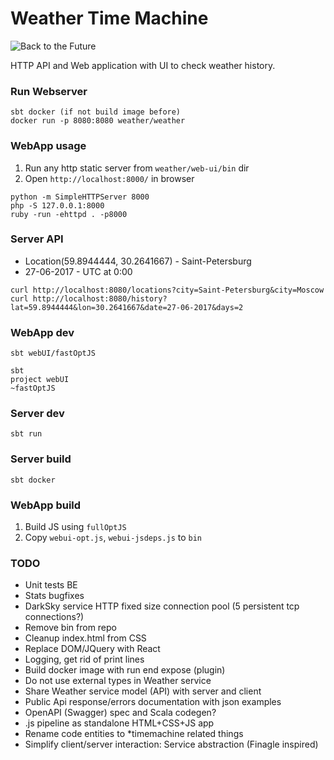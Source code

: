 # Weather Time Machine

![Back to the Future](http://cdn.makeuseof.com/wp-content/uploads/2015/09/0635-precise-weather-forecasts.png)

HTTP API and Web application with UI to check weather history.


### Run Webserver
```
sbt docker (if not build image before)
docker run -p 8080:8080 weather/weather
```

### WebApp usage
1. Run any http static server from `weather/web-ui/bin` dir
2. Open `http://localhost:8000/` in browser
```
python -m SimpleHTTPServer 8000
php -S 127.0.0.1:8000
ruby -run -ehttpd . -p8000
```


### Server API
* Location(59.8944444, 30.2641667) - Saint-Petersburg
* 27-06-2017 - UTC at 0:00
```
curl http://localhost:8080/locations?city=Saint-Petersburg&city=Moscow
curl http://localhost:8080/history?lat=59.8944444&lon=30.2641667&date=27-06-2017&days=2
```

### WebApp dev
```
sbt webUI/fastOptJS

sbt
project webUI
~fastOptJS
```

### Server dev
```
sbt run
```


### Server build
```
sbt docker
```

### WebApp build
1. Build JS using `fullOptJS`
2. Copy `webui-opt.js`, `webui-jsdeps.js` to `bin`


### TODO
* Unit tests BE
* Stats bugfixes
* DarkSky service HTTP fixed size connection pool (5 persistent tcp connections?)
* Remove bin from repo
* Cleanup index.html from CSS
* Replace DOM/JQuery with React
* Logging, get rid of print lines
* Build docker image with run end expose (plugin)
* Do not use external types in Weather service
* Share Weather service model (API) with server and client
* Public Api response/errors documentation with json examples
* OpenAPI (Swagger) spec and Scala codegen?
* .js pipeline as standalone HTML+CSS+JS app
* Rename code entities to *timemachine related things
* Simplify client/server interaction: Service abstraction (Finagle inspired)
